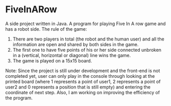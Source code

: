 # FiveInARow
A side project written in Java.
A program for playing Five In A row game and has a robot side.
The rule of the game: 
1. There are two players in total (the robot and the human user) and all the information are open and shared by both sides in the game.
2. The first one to have five points of his or her side connected unbroken in a (vertical, horizontal or diagonal) line wins the game. 
3. The game is played on a 15x15 board.

Note:
Since the project is still under development and the front-end is not completed yet, user can only play in the console through looking at the printed board (where 1 represents a point of user1, 2 represents a point of user2 and 0 represents a position that is still empty) and entering the coordinate of next step. Also, I am working on improving the efficiency of the program.
